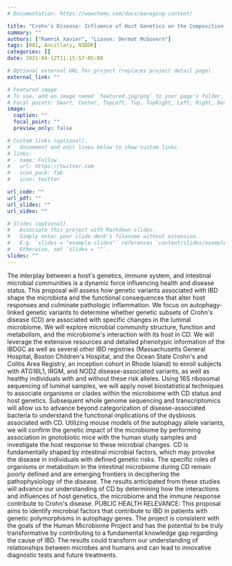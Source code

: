 ```yaml
---
# Documentation: https://wowchemy.com/docs/managing-content/

title: "Crohn’s Disease: Influence of Host Genetics on the Composition and Function of the Gut Microbial Communities"
summary: ""
authors: ["Ramnik Xavier", "Liason: Dermot McGovern"]
tags: [R01, Ancillary, NIDDK]
categories: []
date: 2021-04-12T11:15:57-05:00

# Optional external URL for project (replaces project detail page).
external_link: ""

# Featured image
# To use, add an image named `featured.jpg/png` to your page's folder.
# Focal points: Smart, Center, TopLeft, Top, TopRight, Left, Right, BottomLeft, Bottom, BottomRight.
image:
  caption: ""
  focal_point: ""
  preview_only: false

# Custom links (optional).
#   Uncomment and edit lines below to show custom links.
# links:
# - name: Follow
#   url: https://twitter.com
#   icon_pack: fab
#   icon: twitter

url_code: ""
url_pdf: ""
url_slides: ""
url_video: ""

# Slides (optional).
#   Associate this project with Markdown slides.
#   Simply enter your slide deck's filename without extension.
#   E.g. `slides = "example-slides"` references `content/slides/example-slides.md`.
#   Otherwise, set `slides = ""`.
slides: ""
---
```

The interplay between a host's genetics, immune system, and intestinal microbial communities is a dynamic force influencing health and disease status. This proposal will assess how genetic variants associated with IBD shape the microbiota and the functional consequences that alter host responses and culminate pathologic inflammation. We focus on autophagy-linked genetic variants to determine whether genetic subsets of Crohn's disease (CD) are associated with specific changes in the luminal microbiome. We will explore microbial community structure, function and metabolism, and the microbiome's interaction with its host in CD. We will leverage the extensive resources and detailed phenotypic information of the IBDGC as well as several other IBD registries (Massachusetts General Hospital, Boston Children's Hospital, and the Ocean State Crohn's and Colitis Area Registry, an inception cohort in Rhode Island) to enroll subjects with ATG16L1, IRGM, and NOD2 disease-associated variants, as well as healthy individuals with and without these risk alleles. Using 16S ribosomal sequencing of luminal samples, we will apply novel biostatistical techniques to associate organisms or clades within the microbiome with CD status and host genetics. Subsequent whole genome sequencing and transcriptomics will allow us to advance beyond categorization of disease-associated bacteria to understand the functional implications of the dysbiosis associated with CD. Utilizing mouse models of the autophagy allele variants, we will confirm the genetic impact of the microbiome by performing association in gnotobiotic mice with the human study samples and investigate the host response to these microbial changes. CD is fundamentally shaped by intestinal microbial factors, which may provoke the disease in individuals with defined genetic risks. The specific roles of organisms or metabolism in the intestinal microbiome during CD remain poorly defined and are emerging frontiers in deciphering the pathophysiology of the disease. The results anticipated from these studies will advance our understanding of CD by determining how the interactions and influences of host genetics, the microbiome and the immune response contribute to Crohn's disease. PUBLIC HEALTH RELEVANCE: This proposal aims to identify microbial factors that contribute to IBD in patients with genetic polymorphisms in autophagy genes. The project is consistent with the goals of the Human Microbiome Project and has the potential to be truly transformative by contributing to a fundamental knowledge gap regarding the cause of IBD. The results could transform our understanding of relationships between microbes and humans and can lead to innovative diagnostic tests and future treatments.
